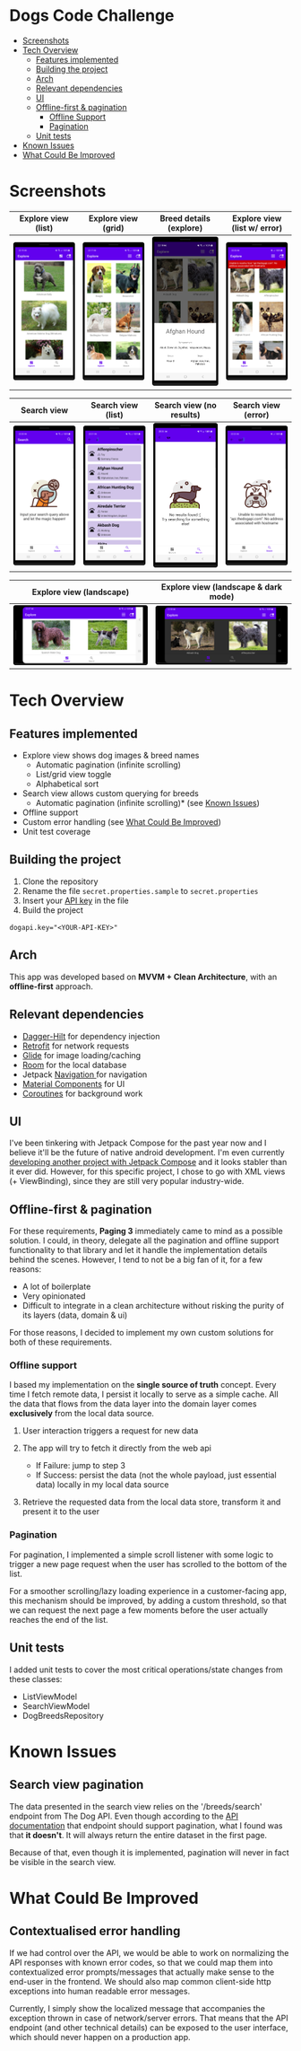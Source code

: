 # Dogs Code Challenge

- [Screenshots](#screenshots)
- [Tech Overview](#tech-overview)
  - [Features implemented](#features-implemented)
  - [Building the project](#building-the-project)
  - [Arch](#arch)
  - [Relevant dependencies](#relevant-dependencies)
  - [UI](#ui)
  - [Offline-first & pagination](#offline-first--pagination)
    - [Offline Support](#offline-support)
    - [Pagination](#pagination)
  - [Unit tests](#unit-tests)
- [Known Issues](#known-issues)
- [What Could Be Improved](#what-could-be-improved) 

# Screenshots
|   Explore view (list)   |   Explore view (grid)   |   Breed details (explore)  | Explore view (list w/ error)
|:-------------:|:-------------:|:-------------:|:-------------:|
| ![](https://github.com/aFaneca/Dogs-Code-Challenge/blob/main/screenshots/explore_list_light.png?raw=true) |  ![](https://github.com/aFaneca/Dogs-Code-Challenge/blob/main/screenshots/explore_grid_light.png?raw=true) | ![](https://github.com/aFaneca/Dogs-Code-Challenge/blob/main/screenshots/details_light.png?raw=true) | ![](https://github.com/aFaneca/Dogs-Code-Challenge/blob/main/screenshots/explore_top_error_view_light.png?raw=true) |

|   Search view   |   Search view (list)   |   Search view (no results)  | Search view (error)
|:-------------:|:-------------:|:-------------:|:-------------:|
| ![](https://github.com/aFaneca/Dogs-Code-Challenge/blob/main/screenshots/search_empty_light.png?raw=true) |  ![](https://github.com/aFaneca/Dogs-Code-Challenge/blob/main/screenshots/search_list_light.png?raw=true) | ![](https://github.com/aFaneca/Dogs-Code-Challenge/blob/main/screenshots/search_empty_no_results_light.png?raw=true) | ![](https://github.com/aFaneca/Dogs-Code-Challenge/blob/main/screenshots/search_error_view_light.png?raw=true) |

|   Explore view (landscape)   |   Explore view (landscape & dark mode)   |
|:-------------:|:-------------:|
| ![](https://github.com/aFaneca/Dogs-Code-Challenge/blob/main/screenshots/explore_landscape_light.png?raw=true) |  ![](https://github.com/aFaneca/Dogs-Code-Challenge/blob/main/screenshots/explore_landscape_dark.png?raw=true) |



# Tech Overview
## Features implemented
- Explore view shows dog images & breed names
  - Automatic pagination (infinite scrolling)
  - List/grid view toggle
  - Alphabetical sort
- Search view allows custom querying for breeds
  - Automatic pagination (infinite scrolling)* (see [Known Issues](#known-issues)) 
- Offline support
- Custom error handling (see [What Could Be Improved](#what-could-be-improved))
- Unit test coverage

## Building the project
1. Clone the repository
2. Rename the file `secret.properties.sample` to `secret.properties`
3. Insert your [API key](https://portal.thatapicompany.com/keys) in the file
4. Build the project

```secret.properties
dogapi.key="<YOUR-API-KEY>"
```

## Arch
This app was developed based on **MVVM + Clean Architecture**, with an **offline-first** approach.

## Relevant dependencies
- [Dagger-Hilt](https://dagger.dev/hilt/) for dependency injection
- [Retrofit](https://square.github.io/retrofit/) for network requests
- [Glide](https://github.com/bumptech/glide) for image loading/caching
- [Room](https://developer.android.com/training/data-storage/room) for the local database
- Jetpack [Navigation ](https://developer.android.com/guide/navigation) for navigation
- [Material Components](https://material.io/develop/android/) for UI
- [Coroutines](https://developer.android.com/kotlin/coroutines) for background work

## UI
I've been tinkering with Jetpack Compose for the past year now and I believe it'll be the future of native android development.
I'm even currently [developing another project with Jetpack Compose](https://github.com/aFaneca/AFA-Score-Android) and it looks stabler than it ever did.
However, for this specific project, I chose to go with XML views (+ ViewBinding), since they are still very popular industry-wide.

## Offline-first & pagination
For these requirements, **Paging 3** immediately came to mind as a possible solution.
I could, in theory, delegate all the pagination and offline support functionality to that library and let it handle the implementation details behind the scenes.
However, I tend to not be a big fan of it, for a few reasons:
- A lot of boilerplate
- Very opinionated
- Difficult to integrate in a clean architecture without risking the purity of its layers (data, domain & ui)

For those reasons, I decided to implement my own custom solutions for both of these requirements.

### Offline support
I based my implementation on the **single source of truth** concept. 
Every time I fetch remote data, I persist it locally to serve as a simple cache. All the data that flows from the data layer into the domain layer comes **exclusively** from the local data source.

1. User interaction triggers a request for new data
2. The app will try to fetch it directly from the web api
   * If Failure: jump to step 3
   * If Success: persist the data (not the whole payload, just essential data) locally in my local data source

3. Retrieve the requested data from the local data store, transform it and present it to the user

### Pagination
For pagination, I implemented a simple scroll listener with some logic to trigger a new page request when the user has scrolled to the bottom of the list.

For a smoother scrolling/lazy loading experience in a customer-facing app, this mechanism should be improved, by adding a custom threshold, so that we can request the next page a few moments before the user actually reaches the end of the list.

## Unit tests
I added unit tests to cover the most critical operations/state changes from these classes:
- ListViewModel
- SearchViewModel
- DogBreedsRepository

# Known Issues
## Search view pagination
The data presented in the search view relies on the '/breeds/search' endpoint from The Dog API.
Even though according to the [API documentation](https://documenter.getpostman.com/view/5578104/2s935hRnak#9e7e4cf9-0e0a-4258-8ace-ed1862843c96) that endpoint should support pagination, what I found was that __it doesn't__. It will always return the entire dataset in the first page. 

Because of that, even though it is implemented, pagination will never in fact be visible in the search view.


# What Could Be Improved
## Contextualised error handling
If we had control over the API, we would be able to work on normalizing the API responses with known error codes, so that we could map them into contextualized error prompts/messages that actually make sense to the end-user in the frontend. We should also map common client-side http exceptions into human readable error messages.

Currently, I simply show the localized message that accompanies the exception thrown in case of network/server errors. That means that the API endpoint (and other technical details) can be exposed to the user interface, which should never happen on a production app.
